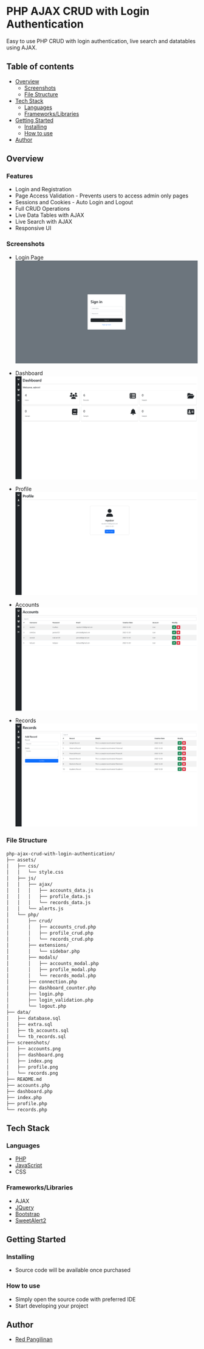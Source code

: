 # PHP AJAX CRUD with Login Authentication

Easy to use PHP CRUD with login authentication, live search and datatables using AJAX.

## Table of contents

- [Overview](#overview)
  - [Screenshots](#screenshots)
  - [File Structure](#file-structure)
- [Tech Stack](#tech-stack)
  - [Languages](#built-with)
  - [Frameworks/Libraries](#frameworks/libraries)
- [Getting Started](#getting-started)
  - [Installing](#installing)
  - [How to use](#how-to-use)
- [Author](#author)

## Overview

### Features
- Login and Registration
- Page Access Validation - Prevents users to access admin only pages
- Sessions and Cookies - Auto Login and Logout
- Full CRUD Operations
- Live Data Tables with AJAX
- Live Search with AJAX
- Responsive UI

### Screenshots

- Login Page
![](./screenshots/index.png)

- Dashboard
![](./screenshots/dashboard.png)

- Profile
![](./screenshots/profile.png)

- Accounts
![](./screenshots/accounts.png)

- Records
![](./screenshots/records.png)

### File Structure

```
php-ajax-crud-with-login-authentication/
├── assets/
│   ├── css/
│   │   └── style.css
│   ├── js/
│   │   ├── ajax/
│   │   │   ├── accounts_data.js
│   │   │   ├── profile_data.js
│   │   │   └── records_data.js
│   │   └── alerts.js
│   └── php/
│       ├── crud/
│       │   ├── accounts_crud.php
│       │   ├── profile_crud.php
│       │   └── records_crud.php
│       ├── extensions/
│       │   └── sidebar.php
│       ├── modals/
│       │   ├── accounts_modal.php
│       │   ├── profile_modal.php
│       │   └── records_modal.php
│       ├── connection.php
│       ├── dashboard_counter.php
│       ├── login.php
│       ├── login_validation.php
│       └── logout.php
├── data/
│   ├── database.sql
│   ├── extra.sql
│   ├── tb_accounts.sql
│   └── tb_records.sql
├── screenshots/
│   ├── accounts.png
│   ├── dashboard.png
│   ├── index.png
│   ├── profile.png
│   └── records.png
├── README.md
├── accounts.php
├── dashboard.php
├── index.php
├── profile.php
└── records.php
```

## Tech Stack

### Languages
- [PHP](https://www.php.net/)
- [JavaScript](https://www.javascript.com/)
- CSS

### Frameworks/Libraries
- AJAX
- [JQuery](https://jquery.com/)
- [Bootstrap](https://getbootstrap.com/)
- [SweetAlert2](https://sweetalert2.github.io/)

## Getting Started

### Installing

* Source code will be available once purchased

### How to use

* Simply open the source code with preferred IDE
* Start developing your project

## Author

- [Red Pangilinan](https://redpangilinan.github.io/portfolio/)
